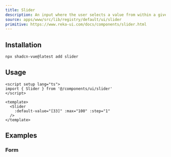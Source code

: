 ```yaml
---
title: Slider
description: An input where the user selects a value from within a given range.
source: apps/www/src/lib/registry/default/ui/slider
primitive: https://www.reka-ui.com/docs/components/slider.html
---
```


<ComponentPreview name="SliderDemo" />

## Installation

```bash
npx shadcn-vue@latest add slider
```

## Usage

```vue
<script setup lang="ts">
import { Slider } from '@/components/ui/slider'
</script>

<template>
  <Slider
    :default-value="[33]" :max="100" :step="1"
  />
</template>
```

## Examples

### Form

<ComponentPreview name="SliderForm" />
